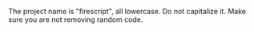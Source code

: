 The project name is "firescript", all lowercase. Do not capitalize it. Make sure you are not removing random code.